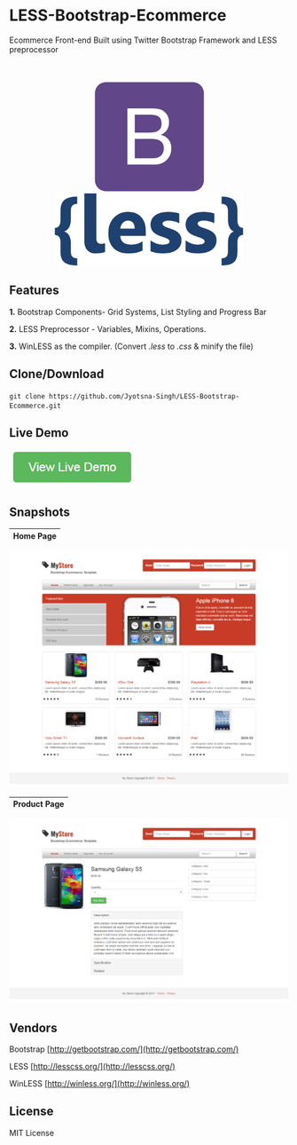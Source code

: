 # LESS-Bootstrap-Ecommerce
Ecommerce Front-end Built using Twitter Bootstrap Framework and LESS preprocessor

<p align="center">
  <br><br>
  <img src="https://github.com/Jyotsna-Singh/Jyotsna-Singh/blob/master/assets/img/bs.png" height="200px" width="auto" />
  
  <img src="https://github.com/Jyotsna-Singh/Jyotsna-Singh/blob/master/assets/img/less.png" height="130px" width="auto" />
</p>

## Features
**1.** Bootstrap Components- Grid Systems, List Styling and Progress Bar

**2.** LESS Preprocessor - Variables, Mixins, Operations.

**3.** WinLESS as the compiler. (Convert *.less* to *.css* & minify the file)

## Clone/Download

`git clone https://github.com/Jyotsna-Singh/LESS-Bootstrap-Ecommerce.git`


## Live Demo
[![alt tag](https://github.com/Jyotsna-Singh/SearchVidz-YoutubeAPI/blob/master/img/green-button.PNG)](https://jyotsnasingh.com/projects/Bootstrap/Ecommerce/)

## Snapshots

**Home Page** |  
--- |
![alt text](https://github.com/Jyotsna-Singh/LESS-Bootstrap-Ecommerce/blob/master/img/Ecom.png "Home")   

**Product Page** |  
--- |
![alt text](https://github.com/Jyotsna-Singh/LESS-Bootstrap-Ecommerce/blob/master/img/Ecom-product.png "Product") 


## Vendors

Bootstrap [http://getbootstrap.com/](http://getbootstrap.com/)

LESS [http://lesscss.org/](http://lesscss.org/)

WinLESS [http://winless.org/](http://winless.org/)

## License
MIT License



